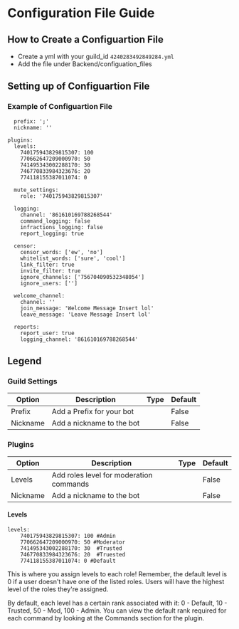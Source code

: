 # Configuration File Guide

## How to Create a Configuartion File
- Create a yml with your guild_id `4240283492849284.yml`
- Add the file under Backend/configuation_files

## Setting up of Configuartion File 

### Example of Configuartion File

```guild_settings:
  prefix: ';'
  nickname: ''

plugins:
  levels:
    740175943829815307: 100
    770662647209000970: 50
    741495343002288170: 30
    746770833984323676: 20
    774118155387011074: 0

  mute_settings:
    role: '740175943829815307'

  logging:
    channel: '861610169788268544'
    command_logging: false
    infractions_logging: false
    report_logging: true

  censor:
    censor_words: ['ew', 'no']
    whitelist_words: ['sure', 'cool']
    link_filter: true
    invite_filter: true
    ignore_channels: ['756704090532348054']
    ignore_users: ['']

  welcome_channel:
    channel: ''
    join_message: 'Welcome Message Insert lol'
    leave_message: 'Leave Message Insert lol'

  reports:
    report_user: true
    logging_channel: '861610169788268544'
```

## Legend
### Guild Settings 
|Option   |Description   |Type   |Default   |
|---|---|---|---|
|Prefix  |Add a Prefix for your bot   |   |False   |
|Nickname   |Add a nickname to the bot   |   |False   |

### Plugins
|Option   |Description   |Type   |Default   |
|---|---|---|---|
|Levels  |Add roles level for moderation commands  |   |False   |
|Nickname   |Add a nickname to the bot   |   |False   |

#### Levels
``` 
levels:
    740175943829815307: 100 #Admin  
    770662647209000970: 50 #Moderator
    741495343002288170: 30  #Trusted  
    746770833984323676: 20  #Truested
    774118155387011074: 0 #Default
 ```
 
This is where you assign levels to each role! Remember, the default level is 0 if a user doesn't have one of the listed roles. Users will have the highest level of the roles they're assigned.

By default, each level has a certain rank associated with it: 0 - Default, 10 - Trusted, 50 - Mod, 100 - Admin. You can view the default rank required for each command by looking at the Commands section for the plugin.
